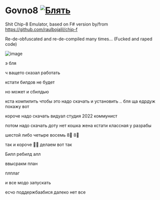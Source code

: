 # Govno8 [![Блять](https://github.com/govnosoft/Govno8/actions/workflows/%D0%91%D0%9B%D0%AF%D0%AF%D0%AF%D0%A2%D0%AC.yml/badge.svg)](https://github.com/govnosoft/Govno8/actions/workflows/%D0%91%D0%9B%D0%AF%D0%AF%D0%AF%D0%A2%D0%AC.yml)
Shit Chip-8 Emulator, based on F# version by/from https://github.com/raulbojalil/chip-f 

Re-de-obfuscated and re-de-compiled many times... (Fucked and raped code)

![image](https://user-images.githubusercontent.com/2005369/183994683-84248f8a-be9b-483f-a028-128fe4afb32d.png)

э бля

ч ващето сказал работать

кстати билдов не будет 

но может и сбилдью

кста компилить чтобы это надо скачать и установить .. бля ща едрдуж покажу вот

короче надо скачать видуал студия 2022 коммунист 

потом надо скачать доту нет кошка жена кстати классная у разрабы 

шестой либо четыре восемь 8⃣ 8⃣

так и короче 🤷‍♂ делаем вот так

Билл ребилд алл

ввысракм план 

плплаг

и все модо запускать 

есчо поддержбаабися далеко нет все 
